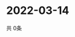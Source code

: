 # 2022-03-14
  共 0条

  <!-- BEGIN -->
  <!-- 最后更新时间Mon Mar 14 2022 22:05:37 GMT+0000 (Coordinated Universal Time) -->
  
  <!-- END -->
  
  